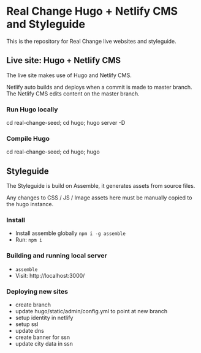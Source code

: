 # Real Change Hugo + Netlify CMS and Styleguide

This is the repository for Real Change live websites and styleguide.


## Live site: Hugo + Netlify CMS

The live site makes use of Hugo and Netlify CMS.

Netlify auto builds and deploys when a commit is made to master branch. The Netlify CMS edits content on the master branch.

### Run Hugo locally

cd real-change-seed;
cd hugo;
hugo server -D


### Compile Hugo

cd real-change-seed;
cd hugo;
hugo


## Styleguide

The Styleguide is build on Assemble, it generates assets from source files.

Any changes to CSS / JS / Image assets here must be manually copied to the hugo instance.


### Install

* Install assemble globally `npm i -g assemble`
* Run: `npm i`


### Building and running local server

* `assemble`
* Visit: http://localhost:3000/

### Deploying new sites

* create branch
* update hugo/static/admin/config.yml to point at new branch
* setup identity in netlify
* setup ssl
* update dns
* create banner for ssn
* update city data in ssn

